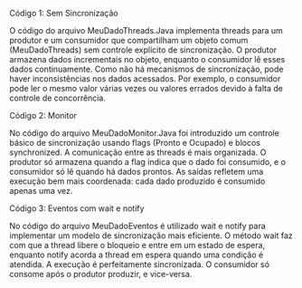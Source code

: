 Código 1: Sem Sincronização

O código do arquivo MeuDadoThreads.Java implementa threads para um produtor e um consumidor que compartilham um objeto comum (MeuDadoThreads) sem controle explícito de sincronização.
O produtor armazena dados incrementais no objeto, enquanto o consumidor lê esses dados continuamente.
Como não há mecanismos de sincronização, pode haver inconsistências nos dados acessados. Por exemplo, o consumidor pode ler o mesmo valor várias vezes ou valores errados devido à falta de controle de concorrência.

Código 2: Monitor

No código do arquivo MeuDadoMonitor.Java foi introduzido um controle básico de sincronização usando flags (Pronto e Ocupado) e blocos synchronized.
A comunicação entre as threads é mais organizada. O produtor só armazena quando a flag indica que o dado foi consumido, e o consumidor só lê quando há dados prontos.
As saídas refletem uma execução bem mais coordenada: cada dado produzido é consumido apenas uma vez.

Código 3: Eventos com wait e notify

No código do arquivo MeuDadoEventos é utilizado wait e notify para implementar um modelo de sincronização mais eficiente.
O método wait faz com que a thread libere o bloqueio e entre em um estado de espera, enquanto notify acorda a thread em espera quando uma condição é atendida.
A execução é perfeitamente sincronizada. O consumidor só consome após o produtor produzir, e vice-versa.